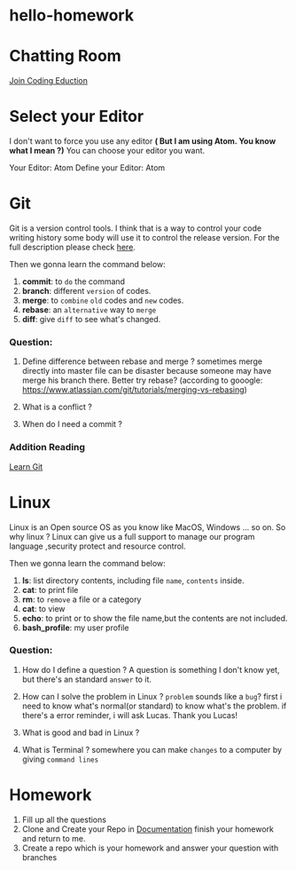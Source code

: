 # hello-homework
# Chatting Room
[Join Coding Eduction](https://appear.in/Coding-Education?skipCamPrimer)

# Select your Editor
  I don't want to force you use any editor <b>( But I am using Atom. You know what I mean ?)</b> You can choose your editor you want.

  Your Editor: Atom
  Define your Editor: Atom

# Git
  Git is a version control tools. I think that is a way to control your code writing history some body will use it to control the release version. For the full description please check [here](https://git-scm.com/).

  Then we gonna learn the command below:

  1. <b>commit</b>: to `do` the command
  2. <b>branch</b>: different `version` of codes.
  3. <b>merge</b>: to `combine` `old` codes and `new` codes.
  4. <b>rebase</b>: an `alternative` way to `merge`
  5. <b>diff</b>: give `diff` to see what's changed.

### Question:
  1. Define difference between rebase and merge ? sometimes merge directly into master file can be disaster because someone may have merge his branch there. Better try rebase? (according to gooogle: https://www.atlassian.com/git/tutorials/merging-vs-rebasing)

  2. What is a conflict ?
  3. When do I need a commit ?

### Addition Reading
  [Learn Git](http://learngitbranching.js.org/)

# Linux
  Linux is an Open source OS as you know like MacOS, Windows ... so on. So why linux ? Linux can give us a full support to manage our program language ,security protect and resource control.

  Then we gonna learn the command below:

  1. <b>ls</b>: list directory contents, including file `name`, `contents` inside.
  2. <b>cat</b>: to print file
  3. <b>rm</b>: to `remove` a file or a category
  4. <b>cat</b>: to view
  5. <b>echo</b>: to print or to show the file name,but the contents are not included.
  6. <b>bash_profile</b>: my user profile

### Question:
  1. How do I define a question ? A question is something I don't know yet, but there's an standard `answer` to it.

  2. How can I solve the problem in Linux ? `problem` sounds like a `bug`? first i need to know what's normal(or standard) to know what's the problem. if there's a error reminder, i will ask Lucas. Thank you Lucas!

  3. What is good and bad in Linux ?
  4. What is Terminal ? somewhere you can make `changes` to a computer by giving `command lines`

# Homework

  1. Fill up all the questions
  2. Clone and Create your Repo in [Documentation](https://github.com/chucobo124/programe_education) finish your homework and return to me.
  3. Create a repo which is your homework and answer your question with branches
